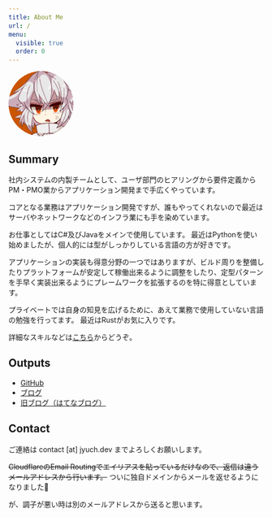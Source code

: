 ```yaml
---
title: About Me
url: /
menu:
  visible: true
  order: 0
---
```


<img src="/img/jyuch.webp" style="border-radius:50%;height:8rem">

## Summary

社内システムの内製チームとして、ユーザ部門のヒアリングから要件定義からPM・PMO業からアプリケーション開発まで手広くやっています。

コアとなる業務はアプリケーション開発ですが、誰もやってくれないので最近はサーバやネットワークなどのインフラ業にも手を染めています。

お仕事としてはC#及びJavaをメインで使用しています。
最近はPythonを使い始めましたが、個人的には型がしっかりしている言語の方が好きです。

アプリケーションの実装も得意分野の一つではありますが、ビルド周りを整備したりプラットフォームが安定して稼働出来るように調整をしたり、定型パターンを手早く実装出来るようにプレームワークを拡張するのを特に得意としています。

プライベートでは自身の知見を広げるために、あえて業務で使用していない言語の勉強を行ってます。
最近はRustがお気に入りです。

詳細なスキルなどは[こちら](/skills/)からどうぞ。

## Outputs

- [GitHub](https://github.com/jyuch)
- [ブログ](https://www.jyuch.dev/)
- [旧ブログ（はてなブログ）](https://jyuch.hatenablog.com/)

## Contact

ご連絡は contact [at] jyuch.dev までよろしくお願いします。

~~CloudflareのEmail Routingでエイリアスを貼っているだけなので、返信は違うメールアドレスから行います。~~
ついに独自ドメインからメールを返せるようになりました🎉

が、調子が悪い時は別のメールアドレスから送ると思います。
